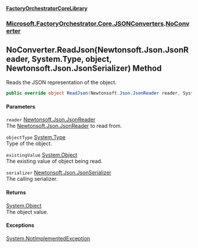 #### [FactoryOrchestratorCoreLibrary](./FactoryOrchestratorCoreLibrary.md 'FactoryOrchestratorCoreLibrary')
### [Microsoft.FactoryOrchestrator.Core.JSONConverters](./Microsoft-FactoryOrchestrator-Core-JSONConverters.md 'Microsoft.FactoryOrchestrator.Core.JSONConverters').[NoConverter](./Microsoft-FactoryOrchestrator-Core-JSONConverters-NoConverter.md 'Microsoft.FactoryOrchestrator.Core.JSONConverters.NoConverter')
## NoConverter.ReadJson(Newtonsoft.Json.JsonReader, System.Type, object, Newtonsoft.Json.JsonSerializer) Method
Reads the JSON representation of the object.  
```csharp
public override object ReadJson(Newtonsoft.Json.JsonReader reader, System.Type objectType, object existingValue, Newtonsoft.Json.JsonSerializer serializer);
```
#### Parameters
<a name='Microsoft-FactoryOrchestrator-Core-JSONConverters-NoConverter-ReadJson(Newtonsoft-Json-JsonReader_System-Type_object_Newtonsoft-Json-JsonSerializer)-reader'></a>
`reader` [Newtonsoft.Json.JsonReader](https://docs.microsoft.com/en-us/dotnet/api/Newtonsoft.Json.JsonReader 'Newtonsoft.Json.JsonReader')  
The [Newtonsoft.Json.JsonReader](https://docs.microsoft.com/en-us/dotnet/api/Newtonsoft.Json.JsonReader 'Newtonsoft.Json.JsonReader') to read from.  
  
<a name='Microsoft-FactoryOrchestrator-Core-JSONConverters-NoConverter-ReadJson(Newtonsoft-Json-JsonReader_System-Type_object_Newtonsoft-Json-JsonSerializer)-objectType'></a>
`objectType` [System.Type](https://docs.microsoft.com/en-us/dotnet/api/System.Type 'System.Type')  
Type of the object.  
  
<a name='Microsoft-FactoryOrchestrator-Core-JSONConverters-NoConverter-ReadJson(Newtonsoft-Json-JsonReader_System-Type_object_Newtonsoft-Json-JsonSerializer)-existingValue'></a>
`existingValue` [System.Object](https://docs.microsoft.com/en-us/dotnet/api/System.Object 'System.Object')  
The existing value of object being read.  
  
<a name='Microsoft-FactoryOrchestrator-Core-JSONConverters-NoConverter-ReadJson(Newtonsoft-Json-JsonReader_System-Type_object_Newtonsoft-Json-JsonSerializer)-serializer'></a>
`serializer` [Newtonsoft.Json.JsonSerializer](https://docs.microsoft.com/en-us/dotnet/api/Newtonsoft.Json.JsonSerializer 'Newtonsoft.Json.JsonSerializer')  
The calling serializer.  
  
#### Returns
[System.Object](https://docs.microsoft.com/en-us/dotnet/api/System.Object 'System.Object')  
The object value.  
#### Exceptions
[System.NotImplementedException](https://docs.microsoft.com/en-us/dotnet/api/System.NotImplementedException 'System.NotImplementedException')  
  
